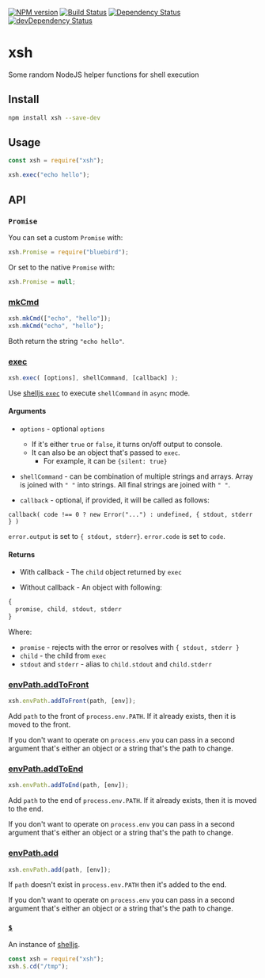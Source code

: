 [![NPM version][npm-image]][npm-url] [![Build Status][travis-image]][travis-url]
[![Dependency Status][daviddm-image]][daviddm-url] [![devDependency Status][daviddm-dev-image]][daviddm-dev-url]

# xsh

Some random NodeJS helper functions for shell execution

## Install

```bash
npm install xsh --save-dev
```

## Usage

```js
const xsh = require("xsh");

xsh.exec("echo hello");
```

## API

### `Promise`

You can set a custom `Promise` with:

```js
xsh.Promise = require("bluebird");
```

Or set to the native `Promise` with:

```js
xsh.Promise = null;
```

### [mkCmd](#mkcmd)

```js
xsh.mkCmd(["echo", "hello"]);
xsh.mkCmd("echo", "hello");
```

Both return the string `"echo hello"`.

### [exec](#exec)

```js
xsh.exec( [options], shellCommand, [callback] );
```

Use [shelljs `exec`] to execute `shellCommand` in `async` mode.

#### Arguments

-   `options` - optional `options`

    -   If it's either `true` or `false`, it turns on/off output to console.
    -   It can also be an object that's passed to `exec`.
        -   For example, it can be `{silent: true}`

-   `shellCommand` - can be combination of multiple strings and arrays.  Array is joined with `" "` into strings.  All final strings are joined with `" "`.

-   `callback` - optional, if provided, it will be called as follows:

`callback( code !== 0 ? new Error("...") : undefined, { stdout, stderr } )`

`error.output` is set to `{ stdout, stderr}`.
`error.code` is set to `code`.

#### Returns

-   With callback - The `child` object returned by `exec`

-   Without callback - An object with following:

```js
{
  promise, child, stdout, stderr
}
```

Where:

-   `promise` - rejects with the error or resolves with `{ stdout, stderr }`
-   `child` - the child from `exec`
-   `stdout` and `stderr` - alias to `child.stdout` and `child.stderr`

### [envPath.addToFront](#envpathaddtofront)

```js
xsh.envPath.addToFront(path, [env]);
```

Add `path` to the front of `process.env.PATH`.  If it already exists, then it is moved to the front.

If you don't want to operate on `process.env` you can pass in a second argument that's either an object or a string that's the path to change.

### [envPath.addToEnd](#envpathaddtoend)

```js
xsh.envPath.addToEnd(path, [env]);
```

Add `path` to the end of `process.env.PATH`.  If it already exists, then it is moved to the end.

If you don't want to operate on `process.env` you can pass in a second argument that's either an object or a string that's the path to change.

### [envPath.add](#envpathadd)

```js
xsh.envPath.add(path, [env]);
```

If `path` doesn't exist in `process.env.PATH` then it's added to the end.

If you don't want to operate on `process.env` you can pass in a second argument that's either an object or a string that's the path to change.

### [`$`](#)

An instance of [shelljs].

```js
const xsh = require("xsh");
xsh.$.cd("/tmp");
```

[shelljs `exec`]: http://documentup.com/shelljs/shelljs#execcommand--options--callback

[shelljs]: https://github.com/shelljs/shelljs

[travis-image]: https://travis-ci.org/jchip/xsh.svg?branch=master

[travis-url]: https://travis-ci.org/jchip/xsh

[npm-image]: https://badge.fury.io/js/xsh.svg

[npm-url]: https://npmjs.org/package/xsh

[daviddm-image]: https://david-dm.org/jchip/xsh/status.svg

[daviddm-url]: https://david-dm.org/jchip/xsh

[daviddm-dev-image]: https://david-dm.org/jchip/xsh/dev-status.svg

[daviddm-dev-url]: https://david-dm.org/jchip/xsh?type=dev
